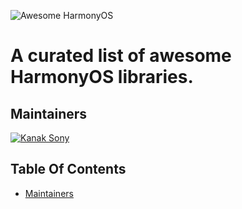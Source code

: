 ![Awesome HarmonyOS]("https://raw.githubusercontent.com/sindresorhus/awesome/main/media/logo.svg")

# A curated list of awesome HarmonyOS libraries.

## Maintainers
[![Kanak Sony](https://avatars.githubusercontent.com/u/6097596?s=64)](https://github.com/kanaksony)

## Table Of Contents
* [Maintainers](#Maintainers)
